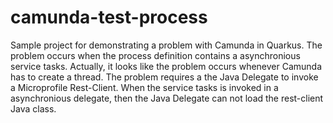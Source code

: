 # camunda-test-process

Sample project for demonstrating a problem with Camunda in Quarkus. The problem occurs when the process definition contains a asynchronious service tasks. Actually, it looks like the problem occurs whenever Camunda has to create a thread.
The problem requires a the Java Delegate to invoke a Microprofile Rest-Client. When the service tasks is invoked in a asynchronious delegate, then the Java Delegate can not load the rest-client Java class.